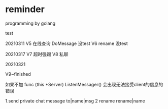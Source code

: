 # reminder
programming by golang

test


20210311 V5  在线查询
DoMessage 没test
V6 rename 没test


20210317 
V7 超时强踢
V8 私聊


20210321

V9~finished

如果不加
func (this *Server) ListenMessager() 
会出现无法接受client的信息的错误

1.send private chat message
to|name|msg
2 rename
rename|name
